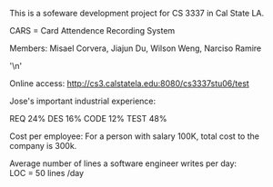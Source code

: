 This is a sofeware development project for CS 3337 in Cal State LA.

CARS = Card Attendence Recording System

Members: 
	Misael Corvera,
	Jiajun Du,
	Wilson Weng,
	Narciso Ramire

'\n'

Online access: http://cs3.calstatela.edu:8080/cs3337stu06/test


Jose's important industrial experience:

REQ 	24%
DES 	16%
CODE 	12%
TEST 	48%

Cost per employee: 
For a person with salary 100K, total cost to the company is 300k. 

Average number of lines a software engineer writes per day:  
LOC = 50 lines /day  


